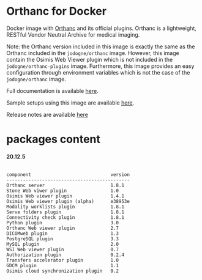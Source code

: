 # Orthanc for Docker
Docker image with [Orthanc](http://www.orthanc-server.com/) and its official plugins. Orthanc is a lightweight, RESTful Vendor Neutral Archive for medical imaging.

Note: the Orthanc version included in this image is exactly the same as the Orthanc included in the `jodogne/orthanc` image.  However,
this image contain the Osimis Web Viewer plugin which is not included in the `jodogne/orthanc-plugins` image.  Furthermore,
this image provides an easy configuration through environment variables which is not the case of the `jodogne/orthanc` image.

Full documentation is available [here](https://book.orthanc-server.com/users/docker-osimis.html).

Sample setups using this image are available [here](https://bitbucket.org/osimis/orthanc-setup-samples/).

Release notes are available [here](https://bitbucket.org/osimis/orthanc-builder/src/master/release-notes-docker-images.txt)


# packages content

#### 20.12.5
```

component                             version
---------------------------------------------
Orthanc server                        1.8.1
Stone Web viwer plugin                1.0
Osimis Web viewer plugin              1.4.1
Osimis Web viewer plugin (alpha)      e38953e
Modality worklists plugin             1.8.1
Serve folders plugin                  1.8.1
Connectivity check plugin             1.8.1
Python plugin                         3.0
Orthanc Web viewer plugin             2.7
DICOMweb plugin                       1.3
PostgreSQL plugin                     3.3
MySQL plugin                          2.0
WSI Web viewer plugin                 0.7
Authorization plugin                  0.2.4
Transfers accelerator plugin          1.0
GDCM plugin                           1.1
Osimis cloud synchronization plugin   0.2
```
